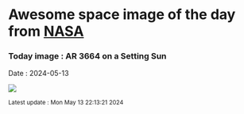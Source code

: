 
# Awesome space image of the day from [NASA](https://api.nasa.gov/)

### Today image : AR 3664 on a Setting Sun
Date : 2024-05-13

![](https://apod.nasa.gov/apod/image/2405/SunAr3664_Menario_960.jpg)

<small>Latest update : Mon May 13 22:13:21 2024</small>
        